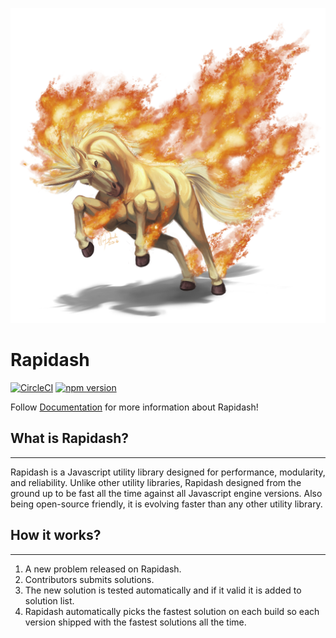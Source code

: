 <p align="center">
  <img src="/logo.png">
</p>

# Rapidash
[![CircleCI](https://circleci.com/gh/Acanguven/rapidash/tree/master.svg?style=svg&circle-token=cc706fdf77382859bca066d69dd4003b42251653)](https://circleci.com/gh/Acanguven/rapidash/tree/master) [![npm version](https://badge.fury.io/js/rapidash.svg)](https://badge.fury.io/js/rapidash)

Follow [Documentation](https://rapidashjs.com) for more information about Rapidash!

## What is Rapidash?
___
Rapidash is a Javascript utility library designed for performance, modularity, and reliability. Unlike other utility libraries, Rapidash designed from the ground up to be fast all the time against all Javascript engine versions. Also being open-source friendly, it is evolving faster than any other utility library.

## How it works?
___
1. A new problem released on Rapidash.
2. Contributors submits solutions.
3. The new solution is tested automatically and if it valid it is added to solution list.
3. Rapidash automatically picks the fastest solution on each build so each version shipped with the fastest solutions all the time.
